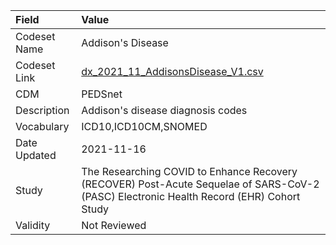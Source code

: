 |Field        |Value                                                                                                                                    |
|:------------|:----------------------------------------------------------------------------------------------------------------------------------------|
|Codeset Name |Addison's Disease                                                                                                                        |
|Codeset Link |[dx_2021_11_AddisonsDisease_V1.csv](https://github.com/PEDSnet/Variable-Dictionary/blob/main/conditions/dx_2021_11_AddisonsDisease_V1.csv.csv)|
|CDM          |PEDSnet                                                                                                                                  |
|Description  |Addison's disease diagnosis codes                                                                                                        |
|Vocabulary   |ICD10,ICD10CM,SNOMED                                                                                                                     |
|Date Updated |2021-11-16                                                                                                                               |
|Study        |The Researching COVID to Enhance Recovery (RECOVER) Post-Acute Sequelae of SARS-CoV-2 (PASC) Electronic Health Record (EHR) Cohort Study |
|Validity     |Not Reviewed                                                                                                                             |

